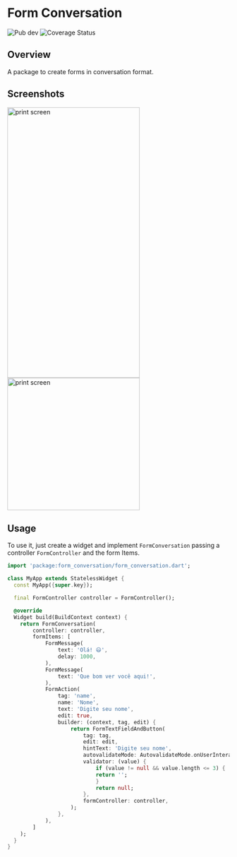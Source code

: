 # Form Conversation

![Pub dev](https://img.shields.io/pub/v/form_conversation)
![Coverage Status](https://img.shields.io/badge/coverage-93.9%25-green)

## Overview

A package to create forms in conversation format.

## Screenshots

<p float="left">
<img src="https://i.ibb.co/xMC1TKM/20230425-195049.gif" width="300" height="613" alt="print screen" />
<img src="https://i.ibb.co/JQqZmwH/Captura-de-Tela-2023-04-25-a-s-19-27-51.png" width="300"  alt="print screen" />

</p>

## Usage
To use it, just create a widget and implement `FormConversation` passing a  controller `FormController` and the form Items.

```dart
import 'package:form_conversation/form_conversation.dart';

class MyApp extends StatelessWidget {
  const MyApp({super.key});

  final FormController controller = FormController();

  @override
  Widget build(BuildContext context) {
    return FormConversation(
        controller: controller,
        formItems: [
            FormMessage(
                text: 'Olá! 😃',
                delay: 1000,
            ),
            FormMessage(
                text: 'Que bom ver você aqui!',
            ),
            FormAction(
                tag: 'name',
                name: 'Nome',
                text: 'Digite seu nome',
                edit: true,
                builder: (context, tag, edit) {
                    return FormTextFieldAndButton(
                        tag: tag,
                        edit: edit,
                        hintText: 'Digite seu nome',
                        autovalidateMode: AutovalidateMode.onUserInteraction,
                        validator: (value) {
                            if (value != null && value.length <= 3) {
                            return '';
                            }
                            return null;
                        },
                        formController: controller,
                    );
                },
            ),
        ]
    );
  }
}

```
